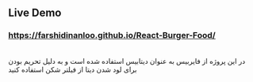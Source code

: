 ## Live Demo
###  https://farshidinanloo.github.io/React-Burger-Food/
<br />
در این پروژه از فایربیس به عنوان دیتابیس استفاده شده است و به دلیل تحریم بودن برای لود شدن دیتا از فیلتر شکن استفاده کنید
